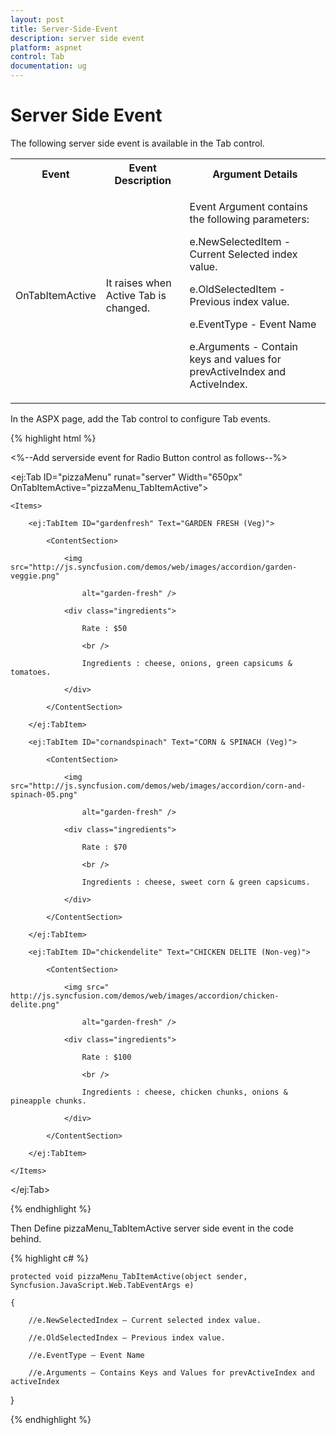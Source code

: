 ```yaml
---
layout: post
title: Server-Side-Event
description: server side event
platform: aspnet
control: Tab
documentation: ug
---
```


# Server Side Event

The following server side event is available in the Tab control.

<table>
<tr>
<th>
Event</th><th>
Event Description</th><th>
Argument Details</th></tr>
<tr>
<td>
OnTabItemActive</td><td>
It raises when Active Tab is changed.</td><td>

Event Argument contains the following parameters:<br/>

e.NewSelectedItem - Current Selected index value.<br/>

e.OldSelectedItem - Previous index value.<br/>

e.EventType - Event Name<br/>

e.Arguments - Contain keys and values for prevActiveIndex and ActiveIndex.<br/>

</td></tr>
</table>

 In the ASPX page, add the Tab control to configure Tab events.

{% highlight html %}

<%--Add serverside event for Radio Button control as follows--%>

<ej:Tab ID="pizzaMenu" runat="server" Width="650px" OnTabItemActive="pizzaMenu_TabItemActive">

    <Items>

        <ej:TabItem ID="gardenfresh" Text="GARDEN FRESH (Veg)">

            <ContentSection>

                <img src="http://js.syncfusion.com/demos/web/images/accordion/garden-veggie.png"

                    alt="garden-fresh" />

                <div class="ingredients">

                    Rate : $50

                    <br />

                    Ingredients : cheese, onions, green capsicums & tomatoes.

                </div>

            </ContentSection>

        </ej:TabItem>

        <ej:TabItem ID="cornandspinach" Text="CORN & SPINACH (Veg)">

            <ContentSection>

                <img src="http://js.syncfusion.com/demos/web/images/accordion/corn-and-spinach-05.png"

                    alt="garden-fresh" />

                <div class="ingredients">

                    Rate : $70

                    <br />

                    Ingredients : cheese, sweet corn & green capsicums.

                </div>

            </ContentSection>

        </ej:TabItem>

        <ej:TabItem ID="chickendelite" Text="CHICKEN DELITE (Non-veg)">

            <ContentSection>

                <img src=" http://js.syncfusion.com/demos/web/images/accordion/chicken-delite.png"

                    alt="garden-fresh" />

                <div class="ingredients">

                    Rate : $100

                    <br />

                    Ingredients : cheese, chicken chunks, onions & pineapple chunks.

                </div>

            </ContentSection>

        </ej:TabItem>

    </Items>

</ej:Tab>

{% endhighlight %}

Then Define pizzaMenu_TabItemActive server side event in the code behind.

{% highlight c# %}

    protected void pizzaMenu_TabItemActive(object sender, Syncfusion.JavaScript.Web.TabEventArgs e)

    {

        //e.NewSelectedIndex – Current selected index value.

        //e.OldSelectedIndex – Previous index value.

        //e.EventType – Event Name

        //e.Arguments – Contains Keys and Values for prevActiveIndex and activeIndex

   }

{% endhighlight %}